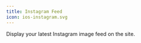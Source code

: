 ```yaml
---
title: Instagram Feed
icon: ios-instagram.svg
---
```


Display your latest Instagram image feed on the site.